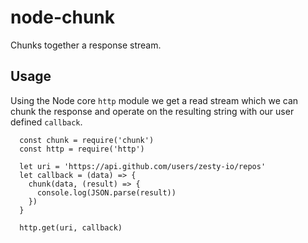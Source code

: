 # node-chunk

Chunks together a response stream.

## Usage

Using the Node core `http` module we get a read stream which
we can chunk the response and operate on the resulting string
with our user defined `callback`.

```
  const chunk = require('chunk')
  const http = require('http')

  let uri = 'https://api.github.com/users/zesty-io/repos'
  let callback = (data) => {
    chunk(data, (result) => {
      console.log(JSON.parse(result))
    })
  }

  http.get(uri, callback)
```
